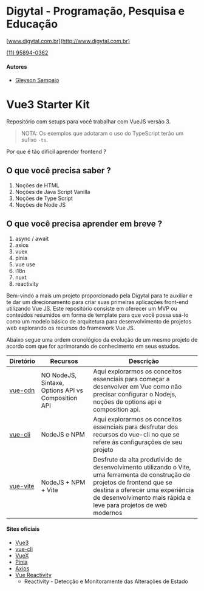 # Digytal - Programação, Pesquisa e Educação
[www.digytal.com.br](http://www.digytal.com.br)

[(11) 95894-0362](https://api.whatsapp.com/send?phone=5511958940362)

#### Autores
- [Gleyson Sampaio](https://github.com/glysns)

# Vue3 Starter Kit
Repositório com setups para você trabalhar com VueJS versão 3.

> NOTA: Os exemplos que adotaram o uso do TypeScript terão um sufixo `-ts`.

Por que é tão difícil aprender frontend ?

## O que você precisa saber ?
1. Noções de HTML
2. Noções de Java Script Vanilla
3. Noções de Type Script
4. Noções de Node JS

## O que você precisa aprender em breve ?
1. async / await
2. axios
3. vuex
4. pinia
5. vue use
6. i18n
7. nuxt
8. reactivity

Bem-vindo a mais um projeto proporcionado pela Digytal para te auxiliar e te dar um direcionamento para criar suas primeiras aplicações front-end utilizando Vue JS.
Este repositório consiste em oferecer um MVP ou conteúdos resumidos em forma de template para que você possa usá-lo como um modelo básico de arquitetura para desenvolvimento de projetos web explorando os recursos do framework Vue JS.

Abaixo segue uma ordem cronológico da evolução de um mesmo projeto de acordo com que for aprimorando de conhecimento em seus estudos.

|Diretório|Recursos|Descrição|
|----------|---------|-------|
|[vue-cdn](https://github.com/glysns/vue-starterkit/tree/main/vue-cdn)|NO NodeJS, Sintaxe, Options API vs Composition API|Aqui explorarmos os conceitos essenciais para começar a desenvolver em Vue como não precisar configurar o Nodejs, noções de options api e composition api.|
|[vue-cli](https://github.com/glysns/vue-starterkit/tree/main/vue-cli)|NodeJS e NPM |Aqui explorarmos os conceitos essenciais para desfrutar dos recursos do vue-cli no que se refere às configurações de seu projeto|
|[vue-vite](https://github.com/glysns/vue-starterkit/tree/main/vue-vite)|NodeJS + NPM + Vite |Desfrute da alta produtivido de desenvolvimento utilizando o Vite, uma ferramenta de construção de projetos de frontend que se destina a oferecer uma experiência de desenvolvimento mais rápida e leve para projetos de web modernos|


#### Sites oficiais
- [Vue3](https://vuejs.org/)
- [vue-cli](https://cli.vuejs.org/)
- [VueX](https://vuex.vuejs.org/)
- [Pinia](https://pinia.vuejs.org/)
- [Axios](https://axios-http.com/ptbr/docs/intro)
- [Vue Reactivity](https://vuejs.org/guide/essentials/reactivity-fundamentals.html)
  * Reactivity - Detecção e Monitoramente das Alterações de Estado
